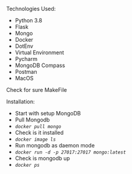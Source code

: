 Technologies Used:
- Python 3.8
- Flask
- Mongo
- Docker
- DotEnv
- Virtual Environment
- Pycharm
- MongoDB Compass
- Postman
- MacOS


Check for sure MakeFile


Installation:
- Start with setup MongoDB
- Pull Mongodb 
- _`docker pull mongo`_
- Check is it installed
- _`docker image ls`_
- Run mongodb as daemon mode
- _`docker run -d -p 27017:27017 mongo:latest`_
- Check is mongodb up
- _`docker ps`_